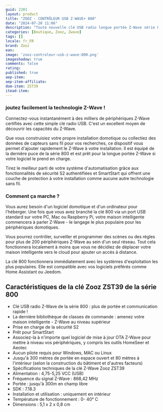 ```yaml
---
guid: 2201
layout: product 
title: "ZOOZ - CONTRÔLEUR USB Z-WAVE+ 800"
date: "2024-07-20 11:06"
description: "Toute nouvelle clé USB radio longue portée Z-Wave série 800 : signal incroyable, réseau ultra sécurisé et rapide !"
categories: [Boutique, Zooz, Zwave]
tags: []
locale: fr_FR
brand: Zooz
ean: 
image: 'zooz-controleur-usb-z-wave-800.png'
imageshadow: true
comments: false
rating:  
published: true
aep-item: 
aep-item-affiliate: 
dom-item: ZST39
itead-item: 
---
```


### joutez facilement la technologie Z-Wave !

Connectez-vous instantanément à des milliers de périphériques Z-Wave certifiés avec cette simple clé radio USB. C'est un excellent moyen de découvrir les capacités du Z-Wave.

Que vous construisiez votre propre installation domotique ou collectiez des données de capteurs sans fil pour vos recherches, ce dispositif vous permet d'ajouter rapidement le Z-Wave à votre installation. Il est équipé de la dernière puce de la série 800 et est prêt pour la longue portée Z-Wave si votre logiciel le prend en charge.

Tirez le meilleur parti de votre système d'automatisation grâce aux fonctionnalités de sécurité S2 authentifiées et SmartStart qui offrent une couche de protection à votre installation comme aucune autre technologie sans fil.

### Comment ça marche ?

Vous aurez besoin d'un logiciel domotique et d'un ordinateur pour l'héberger. Une fois que vous avez branché la clé 800 via un port USB standard sur votre PC, Mac ou Raspberry Pi, votre maison intelligente commencera à parler Z-Wave - le langage le plus populaire pour les périphériques domotiques.

Vous pourrez contrôler, surveiller et programmer des scènes ou des règles pour plus de 200 périphériques Z-Wave au sein d'un seul réseau. Tout cela fonctionnera localement à moins que vous ne décidiez de déplacer votre maison intelligente vers le cloud pour ajouter un accès à distance.

La clé 800 fonctionnera immédiatement avec les systèmes d'exploitation les plus populaires. Elle est compatible avec vos logiciels préférés comme Home Assistant ou Jeedom.

## Caractéristiques de la clé Zooz ZST39 de la série 800

- Clé USB radio Z-Wave de la série 800 : plus de portée et communication rapide !
- La dernière bibliothèque de classes de commande : amenez votre maison intelligente - Z-Wave au niveau supérieur
- Prise en charge de la sécurité S2
- Prêt pour SmartStart
- Associez-la à n'importe quel logiciel de mise à jour OTA Z-Wave pour mettre à niveau vos périphériques, y compris les outils HomeSeer et Aeotec
- Aucun pilote requis pour Windows, MAC ou Linux
- Jusqu'à 300 mètres de portée en espace ouvert et 80 mètres à l'intérieur (selon la construction du bâtiment et d'autres facteurs)
- Spécifications techniques de la clé Z-Wave Zooz ZST39
- Alimentation : 4,75-5,25 VCC (USB)
- Fréquence du signal Z-Wave : 868,42 MHz
- Portée : jusqu'à 300m en champ libre
- SDK : 7.18.3
- Installation et utilisation : uniquement en intérieur
- Température de fonctionnement : 0- 40° C
- Dimensions : 5,1 x 2 x 0,8 cm


